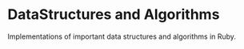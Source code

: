 # DataStructures and Algorithms
Implementations of important data structures and algorithms in Ruby.
